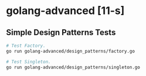 # golang-advanced [11-s]

## Simple Design Patterns Tests

```sh
# Test Factory.
go run golang-advanced/design_patterns/factory.go

# Test Singleton.
go run golang-advanced/design_patterns/singleton.go
```

